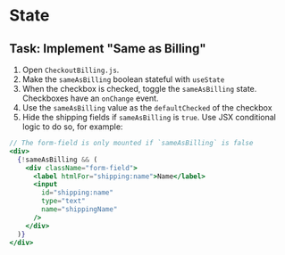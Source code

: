 # State

## Task: Implement "Same as Billing"

1. Open `CheckoutBilling.js`.
2. Make the `sameAsBilling` boolean stateful with `useState`
3. When the checkbox is checked, toggle the `sameAsBilling` state. Checkboxes have an `onChange` event.
4. Use the `sameAsBilling` value as the `defaultChecked` of the checkbox
5. Hide the shipping fields if `sameAsBilling` is `true`. Use JSX conditional logic to do so, for example:

```jsx
// The form-field is only mounted if `sameAsBilling` is false
<div>
  {!sameAsBilling && (
    <div className="form-field">
      <label htmlFor="shipping:name">Name</label>
      <input
        id="shipping:name"
        type="text"
        name="shippingName"
      />
    </div>
  )}
</div>
```

